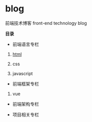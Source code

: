 # blog
前端技术博客 front-end technology blog

**目录**

* 前端语言专栏

1. [html](/language/html.md)

2. css

3. javascript

* 前端框架专栏

1. vue

* 前端架构专栏

* 项目相关专栏
